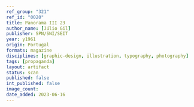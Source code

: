 ```yaml
---
ref_group: "321"
ref_id: "0020"
title: Panorama III 23
author_name: [Júlio Gil]
publisher: SPN/SNI/SEIT
year: y1961
origin: Portugal
formats: magazine
disciplines: [graphic-design, illustration, typography, photography]
tags: [propaganda]
layout: artifact
status: scan
published: false
int_published: false
image_count:
date_added: 2023-06-16
---
```

